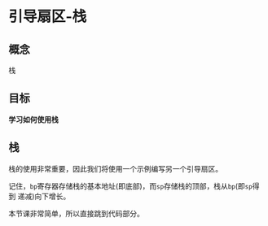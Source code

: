 # 引导扇区-栈


## 概念

栈


## 目标

**学习如何使用栈**


## 栈

栈的使用非常重要，因此我们将使用一个示例编写另一个引导扇区。

记住，`bp`寄存器存储栈的基本地址(即底部)，而`sp`存储栈的顶部，栈从`bp`(即`sp`得到
递减)向下增长。

本节课非常简单，所以直接跳到代码部分。
